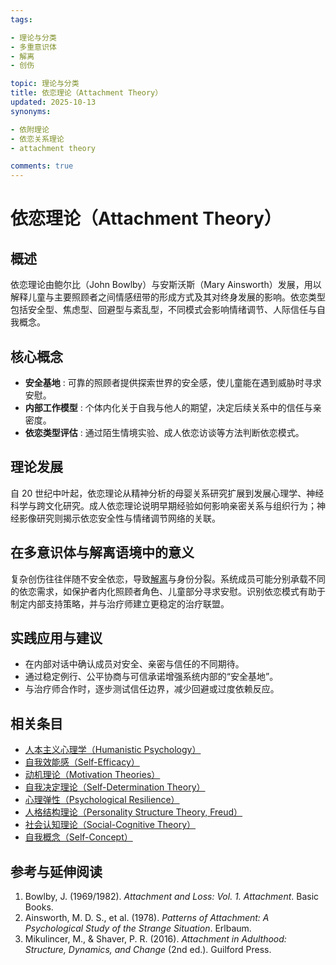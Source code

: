 ```yaml
---
tags:

- 理论与分类
- 多重意识体
- 解离
- 创伤

topic: 理论与分类
title: 依恋理论（Attachment Theory）
updated: 2025-10-13
synonyms:

- 依附理论
- 依恋关系理论
- attachment theory

comments: true
---
```


# 依恋理论（Attachment Theory）

## 概述

依恋理论由鲍尔比（John Bowlby）与安斯沃斯（Mary Ainsworth）发展，用以解释儿童与主要照顾者之间情感纽带的形成方式及其对终身发展的影响。依恋类型包括安全型、焦虑型、回避型与紊乱型，不同模式会影响情绪调节、人际信任与自我概念。

## 核心概念

- **安全基地** : 可靠的照顾者提供探索世界的安全感，使儿童能在遇到威胁时寻求安慰。
- **内部工作模型** : 个体内化关于自我与他人的期望，决定后续关系中的信任与亲密度。
- **依恋类型评估** : 通过陌生情境实验、成人依恋访谈等方法判断依恋模式。

## 理论发展

自 20 世纪中叶起，依恋理论从精神分析的母婴关系研究扩展到发展心理学、神经科学与跨文化研究。成人依恋理论说明早期经验如何影响亲密关系与组织行为；神经影像研究则揭示依恋安全性与情绪调节网络的关联。

## 在多意识体与解离语境中的意义

复杂创伤往往伴随不安全依恋，导致[解离](Dissociation.md)与身份分裂。系统成员可能分别承载不同的依恋需求，如保护者内化照顾者角色、儿童部分寻求安慰。识别依恋模式有助于制定内部支持策略，并与治疗师建立更稳定的治疗联盟。

## 实践应用与建议

- 在内部对话中确认成员对安全、亲密与信任的不同期待。
- 通过稳定例行、公平协商与可信承诺增强系统内部的“安全基地”。
- 与治疗师合作时，逐步测试信任边界，减少回避或过度依赖反应。

## 相关条目

- [人本主义心理学（Humanistic Psychology）](Humanistic-Psychology.md)
- [自我效能感（Self-Efficacy）](Self-Efficacy.md)
- [动机理论（Motivation Theories）](Motivation-Theories.md)
- [自我决定理论（Self-Determination Theory）](Self-Determination-Theory.md)
- [心理弹性（Psychological Resilience）](Psychological-Resilience.md)
- [人格结构理论（Personality Structure Theory, Freud）](Personality-Structure-Theory.md)
- [社会认知理论（Social-Cognitive Theory）](Social-Cognitive-Theory.md)
- [自我概念（Self-Concept）](Self-Concept.md)

## 参考与延伸阅读

1. Bowlby, J. (1969/1982). *Attachment and Loss: Vol. 1. Attachment*. Basic Books.
2. Ainsworth, M. D. S., et al. (1978). *Patterns of Attachment: A Psychological Study of the Strange Situation*. Erlbaum.
3. Mikulincer, M., & Shaver, P. R. (2016). *Attachment in Adulthood: Structure, Dynamics, and Change* (2nd ed.). Guilford Press.
